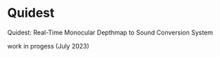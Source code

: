 # Quidest
Quidest: Real-Time Monocular Depthmap to Sound Conversion System

work in progess (July 2023)

